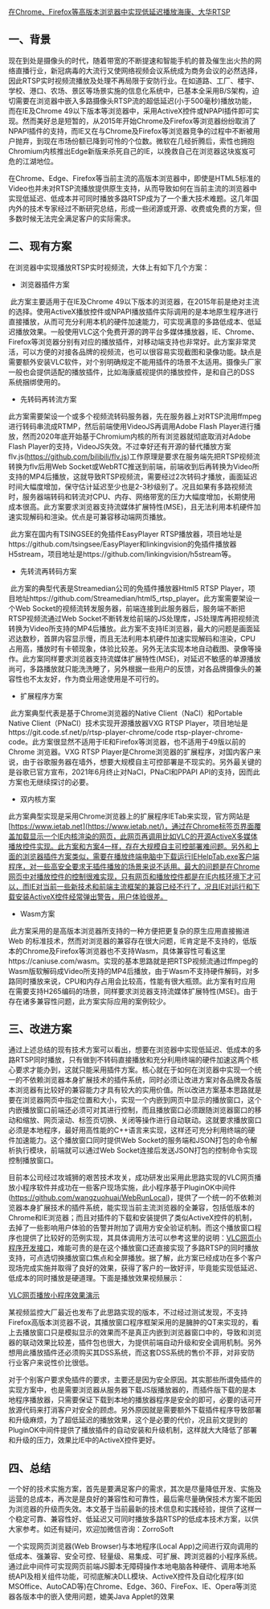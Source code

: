 [在Chrome、Firefox等高版本浏览器中实现低延迟播放海康、大华RTSP](https://www.cnblogs.com/emeimonkey/p/14135594.html)

## 一、背景

​    现在到处是摄像头的时代，随着带宽的不断提速和智能手机的普及催生出火热的网络直播行业，新冠病毒的大流行又使网络视频会议系统成为商务会议的必然选择，因此RTSP实时视频流播放及处理不再局限于安防行业。在如道路、工厂、楼宇、学校、港口、农场、景区等场景实施的信息化系统中，已基本全采用B/S架构，迫切需要在浏览器中嵌入多路摄像头RTSP流的超低延迟(小于500毫秒)播放功能，而在IE及Chrome 49以下版本等浏览器中，采用ActiveX控件或NPAPI插件即可实现。然而美好总是短暂的，从2015年开始Chrome及Firefox等浏览器纷纷取消了NPAPI插件的支持，而IE又在与Chrome及Firefox等浏览器竞争的过程中不断被用户抛弃，到现在市场份额已降到可怜的个位数。微软在几经折腾后，索性也拥抱Chromium内核推出Edge新版来杀死自己的IE，以挽救自己在浏览器这块岌岌可危的江湖地位。

​    在Chrome、Edge、Firefox等当前主流的高版本浏览器中，即使是HTML5标准的Video也并未对RTSP流播放提供原生支持，从而导致如何在当前主流的浏览器中实现低延迟、低成本并可同时播放多路RTSP成为了一个重大技术难题。这几年国内外的技术专家经过不断研究总结，形成一些闭源或开源、收费或免费的方案，但多数时候无法完全满足客户的实际需求。

## 二、现有方案

在浏览器中实现播放RTSP实时视频流，大体上有如下几个方案：

- 浏览器插件方案

​    此方案主要适用于在IE及Chrome 49以下版本的浏览器，在2015年前是绝对主流的选择。使用ActiveX播放控件或NPAPI播放插件实际调用的是本地原生程序进行直接播放，从而可充分利用本机的硬件加速能力，可实现满意的多路低成本、低延迟播放效果。一般使用VLC这个免费开源的跨平台多媒体播放器，IE、Chrome、Firefox等浏览器分别有对应的播放插件，对移动端支持也非常好。此方案非常灵活，可以方便的对接各品牌的视频流，也可以很容易实现截图和录像功能。缺点是需要额外安装VLC软件，对个别明确规定不能用插件的场景不太适用。摄像头厂家一般也会提供适配的播放插件，比如海康威视提供的播放控件，是和自己的DSS系统捆绑使用的。

- 先转码再转流方案

​    此方案需要架设一个或多个视频流转码服务器，先在服务器上对RTSP流用ffmpeg进行转码串流成RTMP，然后前端使用VideoJS再调用Adobe Flash Player进行播放，然而2020年底开始基于Chromium内核的所有浏览器就彻底取消对Adobe Flash Player的支持，VideoJS失效。不过幸好还有开源的替代播放方案flv.js(https://github.com/bilibili/flv.js)工作原理是要求在服务端先把RTSP视频流转换为flv后用Web Socket或WebRTC推送到前端，前端收到后再转换为Video所支持的MP4后播放，这就导致RTSP视频流，需要经过2次转码才播放，画面延迟时间大幅度增加，保守估计延迟至少也是2-3秒级别了。况且如果有多路视频流时，服务器端转码和转流对CPU、内存、网络带宽的压力大幅度增加，长期使用成本很高。此方案要求浏览器支持流媒体扩展特性(MSE)，且无法利用本机硬件加速实现解码和渲染。优点是可兼容移动端网页播放。

​    此方案在国内有TSINGSEE的免插件EasyPlayer RTSP播放器，项目地址是https://github.com/tsingsee/EasyPlayer和linkingvision的免插件播放器H5stream，项目地址是https://github.com/linkingvision/h5stream等。

- 先转流再转码方案

​    此方案的典型代表是Streamedian公司的免插件播放器Html5 RTSP Player，项目地址https://github.com/Streamedian/html5_rtsp_player。此方案需要架设一个Web Socket的视频流转发服务器，前端连接到此服务器后，服务端不断把RTSP视频流通过Web Socket不断转发给前端的JS处理库，JS处理库再把视频流转换为Video所支持的MP4后播放。此方案不支持IE浏览器，最大的问题是画面延迟达数秒，首屏内容显示慢，而且无法利用本机硬件加速实现解码和渲染，CPU占用高，播放时有卡顿现象，体验比较差。另外无法实现本地自动截图、录像等操作。此方案同样要求浏览器支持流媒体扩展特性(MSE)，对延迟不敏感的单源播放尚可，多路播放就只能洗洗睡了，另外根据一些用户的反馈，对各品牌摄像头的兼容性也不太友好，作为商业用途使用是不可行的。

- 扩展程序方案

​    此方案典型代表是基于Chrome浏览器的Native Client（NaCl）和Portable Native Client（PNaCl）技术实现开源播放器VXG RTSP Player，项目地址是https://git.code.sf.net/p/rtsp-player-chrome/code rtsp-player-chrome-code。此方案很显然不适用于IE和Firefox等浏览器，也不适用于49版以前的Chrome 浏览器。VXG RTSP Player是Chrome浏览器的扩展程序，对国内客户来说，由于谷歌服务器在墙外，想要大规模自主可控部署是不现实的。另外最关键的是谷歌已官方宣布，2021年6月终止对NaCl，PNaCl和PPAPI API的支持，因而此方案也无继续探讨的必要。

- 双内核方案

​    此方案典型实现是采用Chrome浏览器上的扩展程序IETab来实现，官方网站是[https://www.ietab.net](https://www.ietab.net/)，通过在Chrome标签页界面覆盖加载显示一个IE内核渲染的网页，此网页再调用比如VLC的开源ActiveX多媒体播放控件实现。此方案和方案4一样，存在大规模自主可控部署难问题。另外和上面的浏览器插件方案类似，需要在播放终端电脑中下载运行IEHelpTab.exe客户端程序，对一些高安全要求无插件播放的场景来说不适用。最大的问题是在Chrome网页中对播放控件的控制很难实现，只有网页和播放控件都是在IE内核环境下才可以，而IE对当前一些新技术和前端主流框架的兼容已经不行了，况且IE对运行和下载安装ActiveX控件经常弹出警告，用户体验很差。

- Wasm方案

​    此方案采用的是高版本浏览器所支持的一种方便把更复杂的原生应用直接搬进 Web 的标准技术，然而对浏览器的兼容存在很大问题，IE肯定是不支持的，低版本的Chrome及Firefox等浏览器也不支持Wasm，具体兼容性可看这里https://caniuse.com/wasm。实现的基本思路就是把RTSP视频流通过ffmpeg的Wasm版软解码成Video所支持的MP4后播放，由于Wasm不支持硬件解码，对多路同时播放来说，CPU和内存占用会比较高，性能有很大瓶颈。此方案有时应用在需要支持H265编码的场景，同样要求浏览器支持流媒体扩展特性(MSE)。由于存在诸多兼容性问题，此方案实际应用的案例较少。

## 三、改进方案

​    通过上述总结的现有技术方案可以看出，想要在浏览器中实现低延迟、低成本的多路RTSP同时播放，只有做到不转码直接播放和充分利用终端的硬件加速这两个核心要求才能办到，这就只能采用插件方案。核心就在于如何在浏览器中实现一个统一的不依赖浏览器本身扩展技术的插件系统，同时必须让改进方案对各品牌及各版本浏览器有比较好的兼容能力才具有较大的实用价值。所以改进方案基本思路就是要在浏览器网页中指定位置和大小，实现一个内嵌到网页中显示的播放窗口，这个内嵌播放窗口前端还必须可对其进行控制，而且播放窗口必须跟随浏览器窗口的移动和缩放、网页滚动、标签页切换、关闭等操作进行自动联动。这就要求播放窗口必须是本地程序，最好用高性能的C++语言来实现，这样还可充分利用终端的硬件加速能力。这个播放窗口同时提供Web Socket的服务端和JSON打包的命令解析执行模块，前端就可以通过Web Socket连接后发送JSON打包的控制命令实现控制播放窗口。

​    目前本公司经过攻城狮的艰苦技术攻关，成功研发出采用此思路实现的VLC网页播放小程序软件并成功在一些客户现场实施，此小程序基于PluginOK中间件(https://github.com/wangzuohuai/WebRunLocal)，提供了一个统一的不依赖浏览器本身扩展技术的插件系统，能实现当前主流浏览器的全兼容，包括低版本的Chrome和IE浏览器；而且对插件的下载和安装提供了类似ActiveX控件的机制，去掉了一些影响用户体验的告警并附加了调用方安全验证机制。而这个播放窗口程序也提供了比较好的范例实现，其具体调用方法可以参考这里的说明：[VLC网页小程序开发接口](http://zorrosoft.com/files/VlcPlayerApplet.txt)，难能可贵的是在这个播放窗口还直接实现了多路RTSP的同时播放支持，可点选切换播放窗口焦点和全屏播放。据了解，此方案已经成功在多个客户现场完成实施并取得了良好的效果，获得了客户的一致好评，毕竟能实现低延迟、低成本的同时播放是硬道理。下面是播放效果视频展示：

[VLC网页播放小程序效果演示](https://v.youku.com/v_show/id_XNTAwNzUzMjEzMg==.html)

某视频监控大厂最近也发布了此思路实现的版本，不过经过测试发现，不支持Firefox高版本浏览器不说，其播放窗口程序框架采用的是臃肿的QT来实现的，看上去播放窗口只是模拟显示的效果而不是真正内嵌到浏览器窗口中的，导致和浏览器的联动效果比较差，插件包也很大，为提供前端自动升级和安全调用机制。另外想用此播放插件还必须购买其DSS系统，而这套DSS系统的售价不菲，对非安防行业客户来说性价比很低。

对于个别客户要求免插件的要求，主要还是因为安全原因。其实那些所谓免插件的实现方案中，也是需要浏览器从服务器下载JS版播放器的，而插件版下载的是本地程序播放器，只需要保证下载到本地的播放器程序是安全的即可，必要的话可开放源代码来打消客户对安全的顾虑。另外原因就是需要额外下载插件程序导致部署和升级麻烦，为了超低延迟的播放效果，这个是必要的代价，况且前文提到的PluginOK中间件提供了播放插件的自动安装和升级机制，这样就大大降低了部署和升级的压力，效果比IE中的ActiveX控件更好。

## 四、总结

​    一个好的技术实施方案，首先是要满足客户的需求，其次是尽量降低开发、实施及运营的总成本，再次是是良好的兼容性和可靠性，最后需尽量确保技术方案不能因为浏览器的升级而失效。本文基于当前最新的技术信息和实践经验，提供了这样一个稳定可靠、兼容性好、低延迟又可同时播放多路RTSP的低成本技术方案，以供大家参考。如还有疑问，欢迎加微信咨询：ZorroSoft

一个实现网页浏览器(Web Browser)与本地程序(Local App)之间进行双向调用的低成本、强兼容、安全可控、轻量级、易集成、可扩展、跨浏览器的小程序系统。通过此中间件可实现网页前端JS脚本无障碍操作本地电脑各种硬件、调用本地系统API及相关组件功能，可彻底解决DLL模块、ActiveX控件及自动化程序(如MSOffice、AutoCAD等)在Chrome、Edge、360、FireFox、IE、Opera等浏览器各版本中的嵌入使用问题，媲美Java Applet的效果